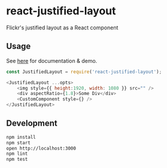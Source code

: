 # react-justified-layout
Flickr's justified layout as a React component

## Usage
See [here](http://dean177.github.io/react-justified-layout/) for documentation & demo.
```javascript
const JustifiedLayout = require('react-justified-layout');

<JustifiedLayout ...opts>
    <img style={{ height:1920, width: 1080 }} src="" />
    <div aspectRatio={1.8}>Some Div</div>
    <CustomComponent style={} />
</JustifiedLayout>
```

## Development
```bash
npm install
npm start
open http://localhost:3000
npm lint
npm test
```
